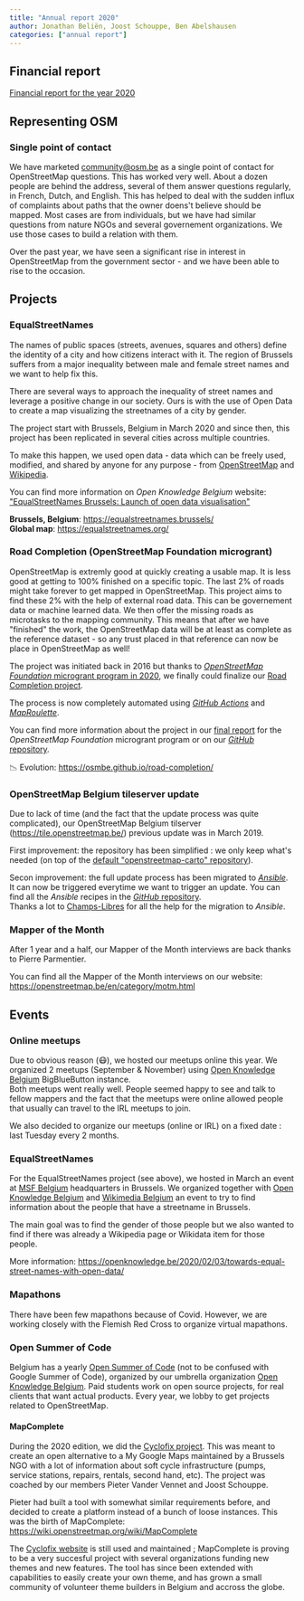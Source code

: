 ```yaml
---
title: "Annual report 2020"
author: Jonathan Beliën, Joost Schouppe, Ben Abelshausen
categories: ["annual report"]
---
```


## Financial report

[Financial report for the year 2020](https://github.com/osmbe/working-group-bylaws/blob/master/financial/2020.md)

## Representing OSM

### Single point of contact

We have marketed <community@osm.be> as a single point of contact for OpenStreetMap questions. This has worked very well. About a dozen people are behind the address, several of them answer questions regularly, in French, Dutch, and English. This has helped to deal with the sudden influx of complaints about paths that the owner doens't believe should be mapped. Most cases are from individuals, but we have had similar questions from nature NGOs and several governement organizations. We use those cases to build a relation with them.

Over the past year, we have seen a significant rise in interest in OpenStreetMap from the government sector - and we have been able to rise to the occasion.

## Projects

### EqualStreetNames

The names of public spaces (streets, avenues, squares and others) define the identity of a city and how citizens interact with it. The region of Brussels suffers from a major inequality between male and female street names and we want to help fix this.

There are several ways to approach the inequality of street names and leverage a positive change in our society. Ours is with the use of Open Data to create a map visualizing the streetnames of a city by gender.

The project start with Brussels, Belgium in March 2020 and since then, this project has been replicated in several cities across multiple countries.

To make this happen, we used open data - data which can be freely used, modified, and shared by anyone for any purpose - from [OpenStreetMap](https://openstreetmap.org/) and [Wikipedia](https://www.wikipedia.org/).

You can find more information on *Open Knowledge Belgium* website: ["EqualStreetNames Brussels: Launch of open data visualisation"](https://openknowledge.be/2020/03/03/equalstreetnames-brussels-launch-of-open-data-visualisation/)

**Brussels, Belgium**: <https://equalstreetnames.brussels/>  
**Global map**: <https://equalstreetnames.org/>


### Road Completion (OpenStreetMap Foundation microgrant)

OpenStreetMap is extremly good at quickly creating a usable map. It is less good at getting to 100% finished on a specific topic. The last 2% of roads might take forever to get mapped in OpenStreetMap. This project aims to find these 2% with the help of external road data. This can be governement data or machine learned data. We then offer the missing roads as microtasks to the mapping community. This means that after we have "finished" the work, the OpenStreetMap data will be at least as complete as the reference dataset - so any trust placed in that reference can now be place in OpenStreetMap as well!

The project was initiated back in 2016 but thanks to [*OpenStreetMap Foundation* microgrant program in 2020](https://wiki.openstreetmap.org/wiki/Microgrants/Microgrants_2020), we finally could finalize our [Road Completion project](https://wiki.openstreetmap.org/wiki/Microgrants/Microgrants_2020/Proposal/Road_Completion_project).

The process is now completely automated using [*GitHub Actions*](https://github.com/features/actions) and [*MapRoulette*](https://maproulette.org/).

You can find more information about the project in our [final report](https://wiki.openstreetmap.org/wiki/Microgrants/Microgrants_2020/Proposal/Road_Completion_project/Report) for the *OpenStreetMap Foundation* microgrant program or on our [*GitHub* repository](https://github.com/osmbe/road-completion).

📉 Evolution: <https://osmbe.github.io/road-completion/>  

### OpenStreetMap Belgium tileserver update

Due to lack of time (and the fact that the update process was quite complicated), our OpenStreetMap Belgium tilserver (<https://tile.openstreetmap.be/>) previous update was in March 2019.

First improvement: the repository has been simplified : we only keep what's needed (on top of the [default "openstreetmap-carto" repository](https://github.com/gravitystorm/openstreetmap-carto)).

Secon improvement: the full update process has been migrated to [*Ansible*](https://www.ansible.com/). It can now be triggered everytime we want to trigger an update. You can find all the *Ansible* recipes in the [*GitHub* repository](https://github.com/jbelien/openstreetmap-carto-be/tree/ansible).  
Thanks a lot to [Champs-Libres](https://www.champs-libres.coop/) for all the help for the migration to *Ansible*.

### Mapper of the Month

After 1 year and a half, our Mapper of the Month interviews are back thanks to Pierre Parmentier.

You can find all the Mapper of the Month interviews on our website: <https://openstreetmap.be/en/category/motm.html>

## Events

### Online meetups

Due to obvious reason (😷), we hosted our meetups online this year. We organized 2 meetups (September & November) using [Open Knowledge Belgium](https://openknowledge.be/) BigBlueButton instance.  
Both meetups went really well. People seemed happy to see and talk to fellow mappers and the fact that the meetups were online allowed people that usually can travel to the IRL meetups to join.

We also decided to organize our meetups (online or IRL) on a fixed date : last Tuesday every 2 months.

### EqualStreetNames

For the EqualStreetNames project (see above), we hosted in March an event at [MSF Belgium](https://www.msf-azg.be/) headquarters in Brussels. We organized together with [Open Knowledge Belgium](https://openknowledge.be/) and [Wikimedia Belgium](https://be.wikimedia.org/) an event to try to find information about the people that have a streetname in Brussels.

The main goal was to find the gender of those people but we also wanted to find if there was already a Wikipedia page or Wikidata item for those people.

More information: <https://openknowledge.be/2020/02/03/towards-equal-street-names-with-open-data/>

### Mapathons

There have been few mapathons because of Covid. However, we are working closely with the Flemish Red Cross to organize virtual mapathons.

### Open Summer of Code

Belgium has a yearly [Open Summer of Code](https://osoc.be/) (not to be confused with Google Summer of Code), organized by our umbrella organization [Open Knowledge Belgium](https://openknowledge.be/). Paid students work on open source projects, for real clients that want actual products. Every year, we lobby to get projects related to OpenStreetMap.  

#### MapComplete

During the 2020 edition, we did the [Cyclofix project](https://osoc.be/editions/2020/cyclofix). This was meant to create an open alternative to a My Google Maps maintained by a Brussels NGO with a lot of information about soft cycle infrastructure (pumps, service stations, repairs, rentals, second hand, etc). The project was coached by our members Pieter Vander Vennet and Joost Schouppe. 

Pieter had built a tool with somewhat similar requirements before, and decided to create a platform instead of a bunch of loose instances. This was the birth of MapComplete: <https://wiki.openstreetmap.org/wiki/MapComplete>

The [Cyclofix website](https://mapcomplete.osm.be/cyclofix.html) is still used and maintained ; MapComplete is proving to be a very succesful project with several organizations funding new themes and new features. The tool has since been extended with capabilities to easily create your own theme, and has grown a small community of volunteer theme builders in Belgium and accross the globe.
